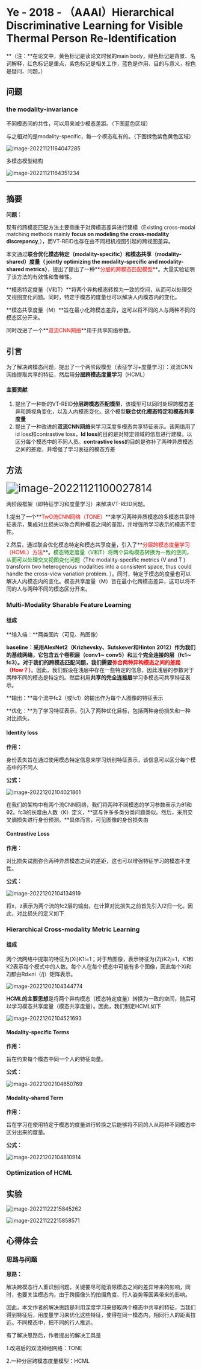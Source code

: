 # Ye - 2018 - （AAAI）Hierarchical Discriminative Learning for Visible Thermal Person Re-Identification

**（注：**在论文中，黄色标记是读论文时候的main body，绿色标记是背景、名词解释，红色标记是重点，紫色标记是相关工作，蓝色是作用、目的与意义，棕色是疑问、问题。）

## 问题

### the modality-invariance

不同模态间的共性，可以用来减少模态差距。（下图蓝色区域）

与之相对的是modality-specific，每一个模态私有的。（下图绿色紫色黄色区域）

![image-20221121164047285](C:\Users\admin\AppData\Roaming\Typora\typora-user-images\image-20221121164047285.png)

多模态模型结构

![image-20221121164351234](C:\Users\admin\AppData\Roaming\Typora\typora-user-images\image-20221121164351234.png)



------



## 摘要

**问题：**

现有的跨模态匹配方法主要侧重于对跨模态差异进行建模（Existing cross-modal matching methods mainly **focus on modeling the cross-modality discrepancy**,），而VT-REID也存在由不同相机视图引起的跨视图差异。

本文通过**联合优化模态特定（modality-specific）**和**模态共享（modality-shared）度量（ jointly optimizing the modality-specific and modality-shared metrics）**，提出了提出了一种**<font color='red'>分层的跨模态匹配模型</font>**。大量实验证明了该方法的有效性和鲁棒性。

**模态特定度量（V和T）**将两个异构模态转换为一致的空间，从而可以处理交叉视图变化问题。同时，特定于模态的度量也可以解决人内模态内的变化。

**模态共享度量（M）**旨在最小化跨模态差异，这可以将不同的人与两种不同的模态区分开来。

同时改进了一个**<font color='red'>双流CNN网络</font>**用于共享网络参数。



## 引言

为了解决跨模态问题，提出了一个两阶段模型（表征学习+度量学习）：双流CNN网络提取共享的特征，然后用**分层跨模态度量学习**（HCML）

#### 主要贡献

1. 提出了一种新的VT-REID**分层跨模态匹配模型**，该模型可以同时处理跨模态差异和跨视角变化，以及人内模态变化。这个模型**联合优化模态特定和模态共享度量**
2. 提出了一种改进的**双流CNN网络**来学习深度多模态共享特征表示。该网络用了id loss和contrastive loss，**ld loss**的目的是对特定领域的信息进行建模，以区分每个模态中的不同人员。**contrastive loss**的目的是弥补了两种异质模态之间的差距，并增强了学习表征的模态方差





## 方法

<img src="C:\Users\admin\AppData\Roaming\Typora\typora-user-images\image-20221121100027814.png" alt="image-20221121100027814" style="zoom:200%;" />

两阶段框架（即特征学习和度量学习）来解决VT-REID问题。

1.提出了一个**<font color='red'>TwO流CNN网络（TONE）</font>**来学习两种异质模态的多模态共享特征表示，集成对比损失以弥合两种模态之间的差距，并增强所学习表示的模态不变性。

2.然后，通过联合优化模态特定和模态共享度量，引入了**<font color='red'>分层跨模态度量学习（HCML）方法</font>**。<font color='green'>模态特定度量（V和T）将两个异构模态转换为一致的空间，从而可以处理交叉视图变化问题</font>（The modality-specific metrics (V and T ) transform two heterogenous modalities into a consistent space, thus could handle the cross-view variation problem. ）。同时，特定于模态的度量也可以解决人内模态内的变化。模态共享度量（M）旨在最小化跨模态差异，这可以将不同的人与两种不同的模态区分开来。

### Multi-Modality Sharable Feature Learning

#### 组成

**输入端：**两类图片（可见、热图像）

**baseline：**采用AlexNet2（Krizhevsky、Sutskever和Hinton 2012）作为我们的基线网络，它包含五个卷积层（conv1∼ conv5）和三个完全连接的层（fc1∼ fc3）。对于我们的跨模态匹配问题，我们需要**<font color='red'>弥合两种异构模态之间的差距（How？）</font>**。因此，我们假设在浅层中存在一些特定的信息，因此浅层的参数对于两种不同的模态是特定的。然后利用**共享的完全连接层**学习多模态可共享特征表示。

**输出：**每个流中fc2（或fc1）的输出作为每个人图像的特征表示

**优化：**为了学习特征表示，引入了两种优化目标，包括两种身份损失和一种对比损失。

#### Identity loss

**作用：**

身份丢失旨在通过使用模态特定信息来学习辨别特征表示，该信息可以区分每个模态中的不同人

**公式：**

![image-20221202104021861](C:\Users\admin\AppData\Roaming\Typora\typora-user-images\image-20221202104021861.png)

在我们的架构中有两个流CNN网络，我们将两种不同模态的学习参数表示为θ1和θ2。fc3的长度由人数（K）定义，**这与许多多类分类问题类似。然后，采用交叉熵损失进行身份预测。**具体而言，可见图像的身份损失由

#### Contrastive Loss

**作用：**

对比损失试图弥合两种异质模态之间的差距，这也可以增强特征学习的模态不变性。

**公式：**

![image-20221202104134919](C:\Users\admin\AppData\Roaming\Typora\typora-user-images\image-20221202104134919.png)

将x，z表示为两个流的fc2层的输出，在计算对比损失之前首先引入l2归一化。因此，对比损失的定义如下

### Hierarchical Cross-modality Metric Learning

#### 组成

两个流网络中提取的特征为{Xi}K1i=1；对于热图像，表示特征为{Zj}K2j=1，K1和K2表示每个模式中的人数。每个人在每个模态中可能有多个图像，因此每个Xi和Zj都由Rd×ni（/j）矩阵表示。

![image-20221202104344774](C:\Users\admin\AppData\Roaming\Typora\typora-user-images\image-20221202104344774.png)

**HCML的主要思想**是将两个异构模态（模态特定度量）转换为一致的空间，随后可以学习模态共享度量（模态共享度量）。因此，我们制定HCML如下

![image-20221202104521693](C:\Users\admin\AppData\Roaming\Typora\typora-user-images\image-20221202104521693.png)

#### Modality-specific Terms

**作用：**

旨在约束每个模态中同一个人的特征向量。

**公式：**

![image-20221202104650769](C:\Users\admin\AppData\Roaming\Typora\typora-user-images\image-20221202104650769.png)



#### Modality-shared Term

**作用：**

旨在学习在使用特定于模态的度量进行转换之后能够将不同的人从两种不同模态中区分出来的度量。

**公式：**

![image-20221202104810914](C:\Users\admin\AppData\Roaming\Typora\typora-user-images\image-20221202104810914.png)



### Optimization of HCML



## 实验

![image-20221122215845262](C:\Users\admin\AppData\Roaming\Typora\typora-user-images\image-20221122215845262.png)



![image-20221122215858571](C:\Users\admin\AppData\Roaming\Typora\typora-user-images\image-20221122215858571.png)



## 心得体会

### 思路与问题

**思路：**

解决跨模态行人重识别问题，关键要尽可能消除模态之间的差异带来的影响，同时，也要关注模态内，由于跨摄像头的拍摄角度、行人姿势等因素带来的影响。

因此，本文作者的解决思路是利用深度学习来提取两个模态中共享的特征，当我们得到特征后，用度量学习来优化这些特征，使得在同一模态内，相同行人的距离拉近。不同模态中，把不同的行人推远。

有了解决思路后，作者提出的解决工具是

1.改进后的双流神经网络：TONE

2.一种分层跨模态度量模型：HCML



